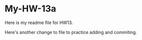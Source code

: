 # My-HW-13a
Here is my readme file for HW13.

Here's another change to file to practice adding and commiting.
